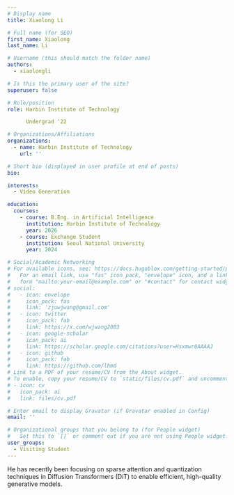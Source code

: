 ```yaml
---
# Display name
title: Xiaolong Li

# Full name (for SEO)
first_name: Xiaolong
last_name: Li

# Username (this should match the folder name)
authors:
  - xiaolongli

# Is this the primary user of the site?
superuser: false

# Role/position
role: Harbin Institute of Technology

      Undergrad ‘22

# Organizations/Affiliations
organizations:
  - name: Harbin Institute of Technology
    url: ''

# Short bio (displayed in user profile at end of posts)
bio: 

interests:
  - Video Generation

education:
  courses:
    - course: B.Eng. in Artificial Intelligence
      institution: Harbin Institute of Technology
      year: 2026
    - course: Exchange Student
      institution: Seoul National University 
      year: 2024

# Social/Academic Networking
# For available icons, see: https://docs.hugoblox.com/getting-started/page-builder/#icons
#   For an email link, use "fas" icon pack, "envelope" icon, and a link in the
#   form "mailto:your-email@example.com" or "#contact" for contact widget.
# social:
#   - icon: envelope
#     icon_pack: fas
#     link: 'zjuwjwang@gmail.com'
#   - icon: twitter
#     icon_pack: fab
#     link: https://x.com/wjwang2003
#   - icon: google-scholar
#     icon_pack: ai
#     link: https://scholar.google.com/citations?user=Hsxmwr0AAAAJ
#   - icon: github
#     icon_pack: fab
#     link: https://github.com/lhmd
# Link to a PDF of your resume/CV from the About widget.
# To enable, copy your resume/CV to `static/files/cv.pdf` and uncomment the lines below.
# - icon: cv
#   icon_pack: ai
#   link: files/cv.pdf

# Enter email to display Gravatar (if Gravatar enabled in Config)
email: ''

# Organizational groups that you belong to (for People widget)
#   Set this to `[]` or comment out if you are not using People widget.
user_groups:
  - Visiting Student
---
```


He has recently been focusing on sparse attention and quantization techniques in Diffusion Transformers (DiT) to enable efficient, high-quality generative models.